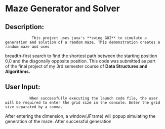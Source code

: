 # Maze Generator and Solver

## Description:
                This project uses java's **swing GUI** to simulate a generation and solution of a random maze. This demonstration creates a random maze and uses 
breadth-first search to find the shortest path between the starting position 0,0 and the diagonally opposite position. This code was submitted as part of the final project of my
3rd semester course of **Data Structures and Algorithms.**

## User Input:
               When successfully executing the launch code file, the user will be required to enter the grid size in the console. Enter the grid size separated by a comma.
After entering the dimension, a window(JFrame) will popup simulating the generation of the maze. After successful generation
